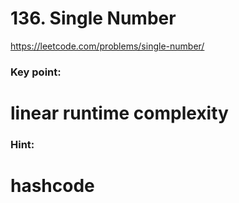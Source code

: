 # 136. Single Number
https://leetcode.com/problems/single-number/

### Key point:
 # linear runtime complexity

### Hint:
 # hashcode
